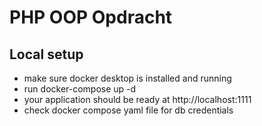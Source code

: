 # PHP OOP Opdracht

## Local setup

- make sure docker desktop is installed and running
- run docker-compose up -d
- your application should be ready at http://localhost:1111
- check docker compose yaml file for db credentials
